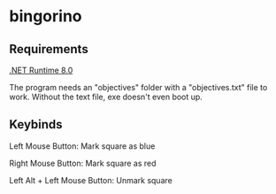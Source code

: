 # bingorino

## Requirements
[.NET Runtime 8.0](https://dotnet.microsoft.com/en-us/download/dotnet/8.0)

The program needs an "objectives" folder with a "objectives.txt" file to work. Without the text file, exe doesn't even boot up.

## Keybinds
Left Mouse Button: Mark square as blue

Right Mouse Button: Mark square as red

Left Alt + Left Mouse Button: Unmark square
